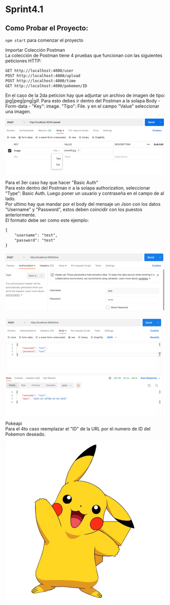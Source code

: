 # Sprint4.1
## Como Probar el Proyecto:

`npm start` para comenzar el proyecto<br>

Importar Colección Postman<br>
La colección de Postman tiene 4 pruebas que funcionan con las siguientes peticiones HTTP:
```
GET http://localhost:4000/user
POST http://localhost:4000/upload
POST http://localhost:4000/time
GET http://localhost:4000/pokemon/ID
```

En el caso de la 2da peticion hay que adjuntar un archivo de imagen de tipo: jpg|jpeg|png|gif. Para esto debes ir dentro del Postman a la solapa Body - Form-data - "Key": image. "Tipo": File. y en el campo "Value" seleccionar una imagen.<br>

![Upload File Example](https://github.com/lcrender/Sprint4.1/blob/chaza/img/upload.png)

Para el 3er caso hay que hacer "Basic Auth"<br>
Para esto dentro del Postman ir a la solapa authorization, seleccionar "Type": Basic Auth. Luego poner un usuario y contraseña en el campo de al lado.<br>
Por ultimo hay que mandar por el body del mensaje un Json con los datos "Username" y "Password", estos deben coincidir con los puestos anteriormente.<br>
El formato debe ser como este ejemplo:<br>
```
{
    "username": "test",
    "password": "test"
}
```
![Auth Example](https://github.com/lcrender/Sprint4.1/blob/chaza/img/auth1.png)

![Auth Example](https://github.com/lcrender/Sprint4.1/blob/chaza/img/auth2.png)

Pokeapi<br>
Para el 4to caso reemplazar el "ID" de la URL por el numero de ID del Pokemon deseado.<br>

![saludos](https://github.com/lcrender/Sprint4.1/blob/chaza/img/pikachu.webp)
